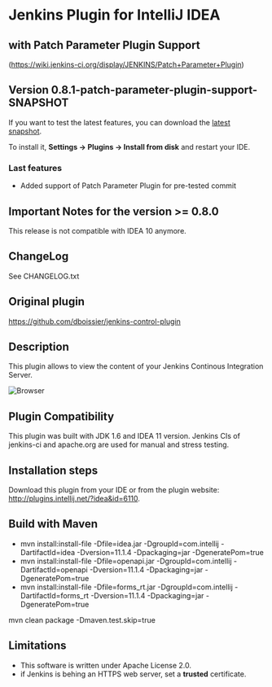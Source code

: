# Jenkins Plugin for IntelliJ IDEA
## with Patch Parameter Plugin Support
(https://wiki.jenkins-ci.org/display/JENKINS/Patch+Parameter+Plugin)

## Version 0.8.1-patch-parameter-plugin-support-SNAPSHOT

If you want to test the latest features, you can download the [latest snapshot](https://github.com/nyver/jenkins-control-plugin/blob/master/snapshot/jenkins-control-plugin-0.8.1-SNAPSHOT-distribution.zip?raw=true).

To install it, **Settings -> Plugins -> Install from disk** and restart your IDE.

### Last features
* Added support of Patch Parameter Plugin for pre-tested commit

## Important Notes for the version >= 0.8.0
This release is not compatible with IDEA 10 anymore.

## ChangeLog
See CHANGELOG.txt

## Original plugin
https://github.com/dboissier/jenkins-control-plugin

## Description
This plugin allows to view the content of your Jenkins Continous Integration Server.

![Browser](https://github.com/dboissier/jenkins-control-plugin/blob/master/doc/images/Browser.png?raw=true)

## Plugin Compatibility
This plugin was built with JDK 1.6 and IDEA 11 version. Jenkins CIs of jenkins-ci and apache.org are used for manual and stress testing.

## Installation steps
Download this plugin from your IDE or from the plugin website: http://plugins.intellij.net/?idea&id=6110.

## Build with Maven

* mvn install:install-file -Dfile=idea.jar -DgroupId=com.intellij -DartifactId=idea -Dversion=11.1.4 -Dpackaging=jar -DgeneratePom=true
* mvn install:install-file -Dfile=openapi.jar -DgroupId=com.intellij -DartifactId=openapi -Dversion=11.1.4 -Dpackaging=jar -DgeneratePom=true
* mvn install:install-file -Dfile=forms_rt.jar -DgroupId=com.intellij -DartifactId=forms_rt -Dversion=11.1.4 -Dpackaging=jar -DgeneratePom=true

mvn clean package -Dmaven.test.skip=true

## Limitations
* This software is written under Apache License 2.0.
* if Jenkins is behing an HTTPS web server, set a **trusted** certificate.
